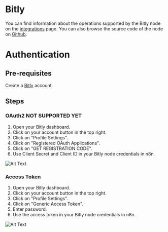# Bitly
You can find information about the operations supported by the Bitly node on the [integrations](https://n8n.io/integrations/n8n-nodes-base.bitly) page. You can also browse the source code of the node on [Github](https://github.com/n8n-io/n8n/tree/master/packages/nodes-base/nodes/Bitly).

# Authentication

## Pre-requisites

Create a [Bitly](https://www.bitly.com/) account.

## Steps


### OAuth2 NOT SUPPORTED YET

1. Open your Bitly dashboard.
2. Click on your account button in the top right.
3. Click on "Profile Settings".
4. Click on "Registered OAuth Applications".
5. Click on "GET REGISTRATION CODE".
6. Use Client Secret and Client ID in your Bitly node credentials in n8n.


![Alt Text](https://i.imgur.com/zNZVMYZ.gif)

### Access Token

1. Open your Bitly dashboard.
2. Click on your account button in the top right.
3. Click on "Profile Settings".
4. Click on "Generic Access Token".
5. Enter password.
6. Use the access token in your Bitly node credentials in n8n.


![Alt Text](https://i.imgur.com/sE4kUSa.gif)



